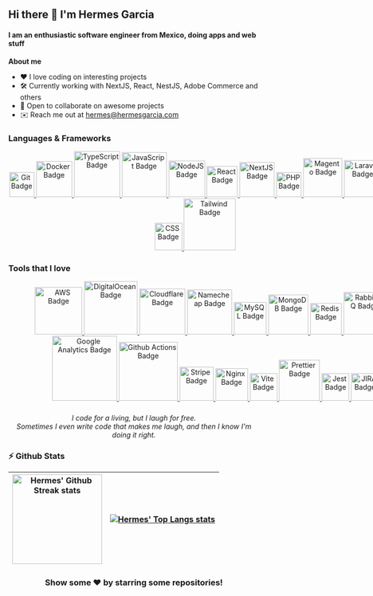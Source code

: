 ## Hi there 👋 I'm Hermes Garcia
#### I am an enthusiastic software engineer from Mexico, doing apps and web stuff

**About me**
- ❤️ I love coding on interesting projects
- 🛠 Currently working with NextJS, React, NestJS, Adobe Commerce and others
- 🤝 Open to collaborate on awesome projects
- ✉️ Reach me out at [hermes@hermesgarcia.com](mailto:hermes@hermesgarcia.com)



### Languages & Frameworks
<div align="center">
<div style="width: 750px">
<a href="https://git-scm.com/" target="_blank" rel="noreferrer">
<img src="https://camo.githubusercontent.com/42acc7ee3a18313a065e672e0835729edf3361dedb045d6c3cf8821fe30a1c2d/68747470733a2f2f696d672e736869656c64732e696f2f7374617469632f76313f7374796c653d666f722d7468652d6261646765266d6573736167653d47697426636f6c6f723d463035303332266c6f676f3d476974266c6f676f436f6c6f723d464646464646266c6162656c3d" width="50" alt="Git Badge" />
</a>
<a href="https://www.docker.com/" target="_blank" rel="noreferrer">
<img src="https://img.shields.io/badge/Docker-2CA5E0?style=for-the-badge&logo=docker&logoColor=white" width="72" alt="Docker Badge" />
</a>
<a href="https://www.typescriptlang.org/" target="_blank" rel="noreferrer">
<img src="https://img.shields.io/badge/TypeScript-007ACC?style=for-the-badge&logo=typescript&logoColor=white" width="92" alt="TypeScript Badge" />
</a>
<a href="https://developer.mozilla.org/en-US/docs/Web/JavaScript" target="_blank" rel="noreferrer">
<img src="https://img.shields.io/badge/JavaScript-323330?style=for-the-badge&logo=javascript&logoColor=F7DF1E" width="90" alt="JavaScript Badge" />
</a>
<a href="https://nodejs.org/en/" target="_blank" rel="noreferrer">
<img src="https://img.shields.io/badge/Node.js-339933?style=for-the-badge&logo=nodedotjs&logoColor=white" width="73" alt="NodeJS Badge" />
</a>
<a href="https://reactjs.org/" target="_blank" rel="noreferrer">
<img src="https://img.shields.io/badge/React-20232A?style=for-the-badge&logo=react&logoColor=61DAFB" width="62" alt="React Badge" />
</a>
<a href="https://nextjs.org/" target="_blank" rel="noreferrer">
<img src="https://img.shields.io/badge/next.js-000000?style=for-the-badge&logo=nextdotjs&logoColor=white" width="70" alt="NextJS Badge" />
</a>
<a href="https://www.php.net/" target="_blank" rel="noreferrer">
<img src="https://img.shields.io/badge/PHP-777BB4?style=for-the-badge&logo=php&logoColor=white" width="50" alt="PHP Badge" />
</a>
<a href="https://business.adobe.com/products/magento/magento-commerce.html" target="_blank" rel="noreferrer">
<img src="https://camo.githubusercontent.com/4124f925b1d15da7ea009d3b6e3c973b81f61e946508d38220738d39e61b88cd/68747470733a2f2f696d672e736869656c64732e696f2f7374617469632f76313f7374796c653d666f722d7468652d6261646765266d6573736167653d4d6167656e746f26636f6c6f723d454536373246266c6f676f3d4d6167656e746f266c6f676f436f6c6f723d464646464646266c6162656c3d" width="78" alt="Magento Badge" />
</a>
<a href="https://laravel.com/" target="_blank" rel="noreferrer">
<img src="https://img.shields.io/badge/Laravel-FF2D20?style=for-the-badge&logo=laravel&logoColor=white" width="74" alt="Laravel Badge" />
</a>

<a href="https://developer.mozilla.org/en-US/docs/Web/CSS" target="_blank" rel="noreferrer">
<img src="https://img.shields.io/badge/CSS3-1572B6?style=for-the-badge&logo=css3&logoColor=white" width="55" alt="CSS Badge" />
</a>
<a href="https://tailwindcss.com/" target="_blank" rel="noreferrer">
<img src="https://camo.githubusercontent.com/5d16e7fdd964ebca50ca82d6c8b081045630340427c463f4470050acd4e50ef3/68747470733a2f2f696d672e736869656c64732e696f2f7374617469632f76313f7374796c653d666f722d7468652d6261646765266d6573736167653d5461696c77696e642b43535326636f6c6f723d323232323232266c6f676f3d5461696c77696e642b435353266c6f676f436f6c6f723d303642364434266c6162656c3d" width="104" alt="Tailwind Badge" />
</a>
</div>
</div>

### Tools that I love

<div align="center">
<div style="width: 900px">
<a href="https://aws.amazon.com/" target="_blank" rel="noreferrer">
<img src="https://img.shields.io/badge/Amazon_AWS-FF9900?style=for-the-badge&logo=amazonaws&logoColor=white" width="95" alt="AWS Badge" />
</a>
<a href="https://www.digitalocean.com/" target="_blank" rel="noreferrer">
<img src="https://img.shields.io/badge/Digital_Ocean-0080FF?style=for-the-badge&logo=DigitalOcean&logoColor=white" width="107" alt="DigitalOcean Badge" />
</a>
<a href="https://www.cloudflare.com/" target="_blank" rel="noreferrer">
<img src="https://img.shields.io/badge/Cloudflare-F38020?style=for-the-badge&logo=Cloudflare&logoColor=white" width="92" alt="Cloudflare Badge" />
</a>
<a href="https://www.namecheap.com/" target="_blank" rel="noreferrer">
<img src="https://camo.githubusercontent.com/f0aa0aee94db54a325cc1b7431b49e523765dd89ec00b33f1895b10414311c73/68747470733a2f2f696d672e736869656c64732e696f2f7374617469632f76313f7374796c653d666f722d7468652d6261646765266d6573736167653d4e616d65636865617026636f6c6f723d444533373233266c6f676f3d4e616d656368656170266c6f676f436f6c6f723d464646464646266c6162656c3d" width="90" alt="Namecheap Badge" />
</a>

<a href="https://www.mysql.com/" target="_blank" rel="noreferrer">
<img src="https://img.shields.io/badge/MySQL-005C84?style=for-the-badge&logo=mysql&logoColor=white" width="65" alt="MySQL Badge" />
</a>
<a href="https://www.mongodb.com/" target="_blank" rel="noreferrer">
<img src="https://img.shields.io/badge/MongoDB-4EA94B?style=for-the-badge&logo=mongodb&logoColor=white" width="80" alt="MongoDB Badge" />
</a>
<a href="https://redis.io/" target="_blank" rel="noreferrer">
<img src="https://camo.githubusercontent.com/96b42e2a7e8943d51689b0b33fcc4d51fdcf4239f7f9da9f71224d1be905d96f/68747470733a2f2f696d672e736869656c64732e696f2f7374617469632f76313f7374796c653d666f722d7468652d6261646765266d6573736167653d526564697326636f6c6f723d444333383244266c6f676f3d5265646973266c6f676f436f6c6f723d464646464646266c6162656c3d" width="63" alt="Redis Badge" />
</a>
<a href="https://www.rabbitmq.com/" target="_blank" rel="noreferrer">
<img src="https://camo.githubusercontent.com/3c1911b9b4c4d3e24062411c40d9eec739c6933f5f9389cd2ce4aed5bbe9d0ac/68747470733a2f2f696d672e736869656c64732e696f2f7374617469632f76313f7374796c653d666f722d7468652d6261646765266d6573736167653d5261626269744d5126636f6c6f723d464636363030266c6f676f3d5261626269744d51266c6f676f436f6c6f723d464646464646266c6162656c3d" width="85" alt="RabbitMQ Badge" />
</a>
<a href="https://newrelic.com/" target="_blank" rel="noreferrer">
<img src="https://camo.githubusercontent.com/0e05ee3aa45a20aa9d93f007072133d913bcb5b0fa819c90fc6159351a8681bb/68747470733a2f2f696d672e736869656c64732e696f2f7374617469632f76313f7374796c653d666f722d7468652d6261646765266d6573736167653d4e65772b52656c696326636f6c6f723d303038433939266c6f676f3d4e65772b52656c6963266c6f676f436f6c6f723d464646464646266c6162656c3d" width="85" alt="New Relic Badge" />
</a>
<a href="https://analytics.google.com/" target="_blank" rel="noreferrer">
<img src="https://img.shields.io/badge/Google%20Analytics-E37400?style=for-the-badge&logo=google%20analytics&logoColor=white" width="130" alt="Google Analytics Badge" />
</a>
<a href="https://github.com/features/actions" target="_blank" rel="noreferrer">
<img src="https://img.shields.io/badge/GitHub_Actions-2088FF?style=for-the-badge&logo=github-actions&logoColor=white" width="118" alt="Github Actions Badge" />
</a>
<a href="https://stripe.com/" target="_blank" rel="noreferrer">
<img src="https://camo.githubusercontent.com/5e8e465612d10ddb4831b853b21cf9763eeb9f004b73f0fb7420ba8df14951c3/68747470733a2f2f696d672e736869656c64732e696f2f7374617469632f76313f7374796c653d666f722d7468652d6261646765266d6573736167653d53747269706526636f6c6f723d303038434444266c6f676f3d537472697065266c6f676f436f6c6f723d464646464646266c6162656c3d" width="68" alt="Stripe Badge" />
</a>
<a href="https://www.nginx.com/" target="_blank" rel="noreferrer">
<img src="https://img.shields.io/badge/Nginx-009639?style=for-the-badge&logo=nginx&logoColor=white" width="65" alt="Nginx Badge" />
</a>
<a href="https://vitejs.dev/" target="_blank" rel="noreferrer">
<img src="https://img.shields.io/badge/Vite-B73BFE?style=for-the-badge&logo=vite&logoColor=FFD62E" width="55" alt="Vite Badge" />
</a>
<a href="https://prettier.io/" target="_blank" rel="noreferrer">
<img src="https://img.shields.io/badge/prettier-1A2C34?style=for-the-badge&logo=prettier&logoColor=F7BA3E" width="82" alt="Prettier Badge" />
</a>
<a href="https://jestjs.io/" target="_blank" rel="noreferrer">
<img src="https://img.shields.io/badge/Jest-C21325?style=for-the-badge&logo=jest&logoColor=white" width="55" alt="Jest Badge" />
</a>
<a href="https://www.atlassian.com/software/jira" target="_blank" rel="noreferrer">
<img src="https://img.shields.io/badge/Jira-0052CC?style=for-the-badge&logo=Jira&logoColor=white" width="55" alt="JIRA Badge" />
</a>
<a href="https://slack.com/" target="_blank" rel="noreferrer">
<img src="https://img.shields.io/badge/Slack-4A154B?style=for-the-badge&logo=slack&logoColor=white" width="65" alt="Slack Badge" />
</a>

</div>
</div>

### 
<div align="center">
<em>I code for a living, but I laugh for free.<br>Sometimes I even write code that makes me laugh, and then I know I'm doing it right.</em>
</div>

### ⚡ Github Stats

| <a href="http://www.github.com/hermes-garcia"><img height="180em" src="https://github-readme-streak-stats.herokuapp.com/?user=hermes-garcia&hide_border=true" alt="Hermes' Github Streak stats" /></a> | <a href="http://www.github.com/hermes-garcia"><img align="center" src="https://github-readme-stats.vercel.app/api/top-langs/?username=hermes-garcia&layout=compact&theme=vue&langs_count=6&hide_border=true" alt="Hermes' Top Langs stats" /></a>  |
|------------------------------------------------------------------------------------------------------------------------------------------------------------------------------------------------------------------------------------------------------------------|----------------------------------------------------------------------------------------------------------------------------------------------------------------------------------------------------------------------|

### 

<div align="center">
<h3> Show some ❤️ by starring some repositories!</h3>
</div>

### 
